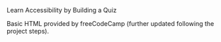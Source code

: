 Learn Accessibility by Building a Quiz

Basic HTML provided by freeCodeCamp (further updated following the project steps).